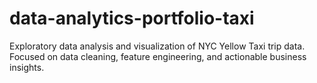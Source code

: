 # data-analytics-portfolio-taxi
Exploratory data analysis and visualization of NYC Yellow Taxi trip data. Focused on data cleaning, feature engineering, and actionable business insights.
